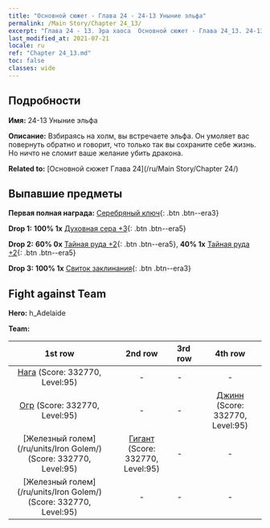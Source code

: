 ```yaml
---
title: "Основной сюжет - Глава 24 - 24-13 Уныние эльфа"
permalink: /Main Story/Chapter 24_13/
excerpt: "Глава 24 - 13. Эра хаоса  Основной сюжет - Глава 24_13. 24-13 Уныние эльфа"
last_modified_at: 2021-07-21
locale: ru
ref: "Chapter 24_13.md"
toc: false
classes: wide
---
```


## Подробности

 **Имя:** 24-13 Уныние эльфа

 **Описание:** Взбираясь на холм, вы встречаете эльфа. Он умоляет вас повернуть обратно и говорит, что только так вы сохраните себе жизнь. Но ничто не сломит ваше желание убить дракона.

 **Related to:** [Основной сюжет Глава 24](/ru/Main Story/Chapter 24/)

## Выпавшие предметы

 **Первая полная награда:** [Серебряный ключ](/ItemsRU/con_693/){: .btn .btn--era3}

 **Drop 1:** **100% 1x** [Духовная сера +3](/ItemsRU/mat_85/){: .btn .btn--era5}

 **Drop 2:** **60% 0x** [Тайная руда +2](/ItemsRU/mat_75/){: .btn .btn--era5}, **40% 1x** [Тайная руда +2](/ItemsRU/mat_75/){: .btn .btn--era5}

 **Drop 3:** **100% 1x** [Свиток заклинания](/ItemsRU/con_694/){: .btn .btn--era3}


## Fight against Team
 **Hero:** h_Adelaide

 **Team:**


  | 1st row | 2nd row | 3rd row | 4th row |
  |:----:|:----:|:----|:----:|
  | [Нага](/ru/units/Naga/) (Score: 332770, Level:95)  | - | - | - |
  | [Огр](/ru/units/Ogre/) (Score: 332770, Level:95)  | - | - | [Джинн](/ru/units/Genie/) (Score: 332770, Level:95)  |
  | [Железный голем](/ru/units/Iron Golem/) (Score: 332770, Level:95)  | [Гигант](/ru/units/Giant/) (Score: 332770, Level:95)  | - | - |
  | [Железный голем](/ru/units/Iron Golem/) (Score: 332770, Level:95)  | - | - | - |


